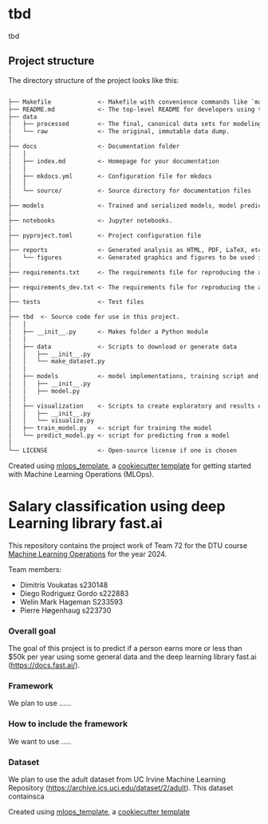 # tbd

tbd

## Project structure

The directory structure of the project looks like this:

```txt

├── Makefile             <- Makefile with convenience commands like `make data` or `make train`
├── README.md            <- The top-level README for developers using this project.
├── data
│   ├── processed        <- The final, canonical data sets for modeling.
│   └── raw              <- The original, immutable data dump.
│
├── docs                 <- Documentation folder
│   │
│   ├── index.md         <- Homepage for your documentation
│   │
│   ├── mkdocs.yml       <- Configuration file for mkdocs
│   │
│   └── source/          <- Source directory for documentation files
│
├── models               <- Trained and serialized models, model predictions, or model summaries
│
├── notebooks            <- Jupyter notebooks.
│
├── pyproject.toml       <- Project configuration file
│
├── reports              <- Generated analysis as HTML, PDF, LaTeX, etc.
│   └── figures          <- Generated graphics and figures to be used in reporting
│
├── requirements.txt     <- The requirements file for reproducing the analysis environment
|
├── requirements_dev.txt <- The requirements file for reproducing the analysis environment
│
├── tests                <- Test files
│
├── tbd  <- Source code for use in this project.
│   │
│   ├── __init__.py      <- Makes folder a Python module
│   │
│   ├── data             <- Scripts to download or generate data
│   │   ├── __init__.py
│   │   └── make_dataset.py
│   │
│   ├── models           <- model implementations, training script and prediction script
│   │   ├── __init__.py
│   │   ├── model.py
│   │
│   ├── visualization    <- Scripts to create exploratory and results oriented visualizations
│   │   ├── __init__.py
│   │   └── visualize.py
│   ├── train_model.py   <- script for training the model
│   └── predict_model.py <- script for predicting from a model
│
└── LICENSE              <- Open-source license if one is chosen
```

Created using [mlops_template](https://github.com/SkafteNicki/mlops_template),
a [cookiecutter template](https://github.com/cookiecutter/cookiecutter) for getting
started with Machine Learning Operations (MLOps).



Salary classification using deep Learning library fast.ai
==============================

This repository contains the project work of Team 72 for the DTU course [Machine Learning Operations](https://kurser.dtu.dk/course/02476) for the year 2024.

Team members:

- Dimitris Voukatas s230148
- Diego Rodriguez Gordo s222883
- Welin Mark Hageman S233593
- Pierre Høgenhaug s223730

### Overall goal
 The goal of this project is to predict if a person earns more or less than $50k per year using some general data and the deep learning library fast.ai (https://docs.fast.ai/).

### Framework
We plan to use ......

### How to include the framework
We want to use .....

### Dataset
We plan to use the adult dataset from UC Irvine Machine Learning Repository (https://archive.ics.uci.edu/dataset/2/adult). This dataset containsca



Created using [mlops_template](https://github.com/SkafteNicki/mlops_template),
a [cookiecutter template](https://github.com/cookiecutter/cookiecutter) 
